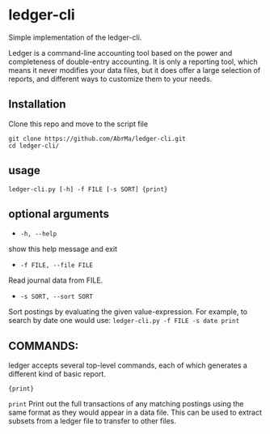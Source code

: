 # ledger-cli

Simple implementation of the ledger-cli.

Ledger is a command-line accounting tool based on the power and completeness of double-entry accounting. It is only a reporting tool, which means it never modifies your data files, but it does offer a large selection of reports, and different ways to customize them to your needs.

## Installation

Clone this repo and move to the script file

```
git clone https://github.com/AbrMa/ledger-cli.git
cd ledger-cli/
```

## usage

```
ledger-cli.py [-h] -f FILE [-s SORT] {print}
```

## optional arguments

+ ```-h, --help```           

show this help message and exit

+ ```-f FILE, --file FILE```  

Read journal data from FILE.

+ ```-s SORT, --sort SORT``` 

Sort postings by evaluating the given value-expression. For example, to search by date one would use: ```ledger-cli.py -f FILE -s date print```

## COMMANDS:

ledger accepts several top-level commands, each of which generates a different kind of basic report.

```{print}``` 

```print``` Print out the full transactions of any matching postings using the same format as they would appear in a data file. This can be used to extract subsets from a ledger file to transfer to other files.